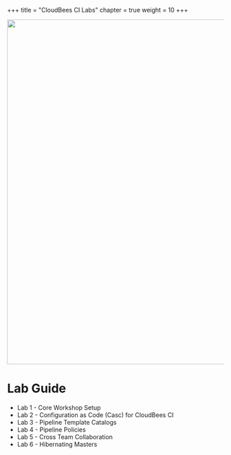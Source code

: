 +++
title = "CloudBees CI Labs"
chapter = true
weight = 10
+++


<p><img src="../images/CloudBees-Logo-Horizontal-Full-Color+Tag.png" width=800/>

# Lab Guide
- Lab 1 - Core Workshop Setup
- Lab 2 - Configuration as Code (Casc) for CloudBees CI
- Lab 3 - Pipeline Template Catalogs
- Lab 4 - Pipeline Policies
- Lab 5 - Cross Team Collaboration
- Lab 6 - Hibernating Masters





